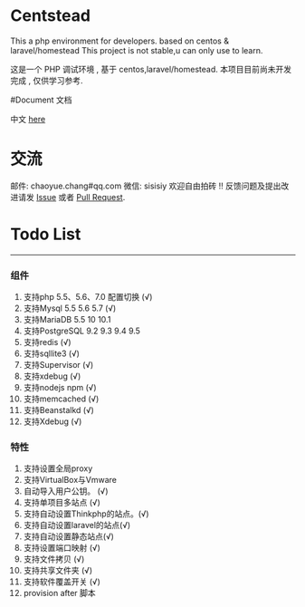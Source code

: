 # Centstead

This a php environment for developers. based on centos & laravel/homestead
This project is not stable,u can only use to learn.

这是一个 PHP 调试环境 , 基于 centos,laravel/homestead.
本项目目前尚未开发完成 , 仅供学习参考.

#Document 文档

中文 [here](docs/README.md)

# 交流
邮件: chaoyue.chang#qq.com
微信: sisisiy
欢迎自由拍砖 !!
反馈问题及提出改进请发 [Issue](https://github.com/jason-chang/centstead/issues/new) 或者 [Pull Request](https://github.com/jason-chang/centstead/compare).

# Todo List
------
### 组件
1. 支持php 5.5、5.6、7.0 配置切换 (√)
2. 支持Mysql 5.5 5.6 5.7 (√)
3. 支持MariaDB 5.5 10 10.1
4. 支持PostgreSQL 9.2 9.3 9.4 9.5
5. 支持redis (√)
6. 支持sqllite3 (√)
7. 支持Supervisor (√)
8. 支持xdebug (√)
9. 支持nodejs npm (√)
10. 支持memcached (√)
11. 支持Beanstalkd (√)
13. 支持Xdebug (√)

### 特性
1. 支持设置全局proxy
3. 支持VirtualBox与Vmware
4. 自动导入用户公钥。 (√)
5. 支持单项目多站点 (√)
6. 支持自动设置Thinkphp的站点。(√)
7. 支持自动设置laravel的站点(√)
8. 支持自动设置静态站点(√)
9. 支持设置端口映射 (√)
10. 支持文件拷贝 (√)
11. 支持共享文件夹 (√)
12. 支持软件覆盖开关 (√)
14. provision after 脚本